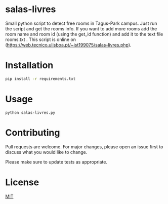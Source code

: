 # salas-livres
Small python script to detect free rooms in Tagus-Park campus. Just run the script and get the rooms info. If you want to add more rooms add the room name and room id (using the get_id function) and add it to the text file rooms.txt .
This script is online on (https://web.tecnico.ulisboa.pt/~ist199075/salas-livres.php).

# Installation
```bash
pip install -r requirements.txt
```

# Usage
```
python salas-livres.py
```

# Contributing
Pull requests are welcome. For major changes, please open an issue first to discuss what you would like to change.

Please make sure to update tests as appropriate.

# License
[MIT](https://choosealicense.com/licenses/mit/)

